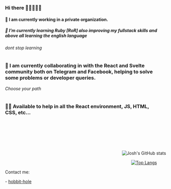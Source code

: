 ### Hi there 👊🏻🙂👍🏻

#### 🔭 I am currently working in a private organization.

##### 🌱 I’m currently learning Ruby [RoR] also improving my fullstack skills and above all learning the english language
*dont stop learning*
<br>
<br>

### 👯 I am currently collaborating in with the React and Svelte community both on Telegram and Facebook, helping to solve some problems or developer queries.  
*Choose your path* 
<br>
<br>

### 👊🏼 Available to help in all the React environment, JS, HTML, CSS, etc...  


<br>
<br>
<br>
<br>
<br>

<div align="center"  style="width:95vw;margin:auto;">
  <div>

  ![Josh's GitHub stats](https://github-readme-stats.vercel.app/api?username=joshmg-77&count_private=true&include_all_commits=true&show_owner=true&show_icons=true&theme=tokyonight)

  </div>

  [![Top Langs](https://github-readme-stats.vercel.app/api/top-langs/?username=joshmg-77&langs_count=6&theme=tokyonight)](https://github.com/joshmg-77/github-readme-stats)

</div>


Contact me: 

<div> 
- <a href="https://en.wikipedia.org/wiki/Hobbit#Lifestyle" title="Hobbit lifestyles">hobbit-hole</a>
</div>
